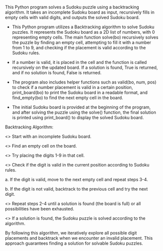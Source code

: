 This Python program solves a Sudoku puzzle using a backtracking algorithm. It takes an incomplete Sudoku board as input, recursively fills in empty cells with valid digits, and outputs the solved Sudoku board.



* This Python program utilizes a Backtracking algorithm to solve Sudoku puzzles. It represents the Sudoku board as a 2D list of numbers, with 0 representing empty cells. The main function solve(bo) recursively solves the puzzle by finding an empty cell, attempting to fill it with a number from 1 to 9, and checking if the placement is valid according to the Sudoku rules.

* If a number is valid, it is placed in the cell and the function is called recursively on the updated board. If a solution is found, True is returned, and if no solution is found, False is returned.

* The program also includes helper functions such as valid(bo, num, pos) to check if a number placement is valid in a certain position, print_board(bo) to print the Sudoku board in a readable format, and find_empty(bo) to find the next empty cell in the board.

* The initial Sudoku board is provided at the beginning of the program, and after solving the puzzle using the solve() function, the final solution is printed using print_board() to display the solved Sudoku board.   





Backtracking Algorithm:

<> Start with an incomplete Sudoku board.

<> Find an empty cell on the board.

<> Try placing the digits 1-9 in that cell.

<> Check if the digit is valid in the current position according to Sudoku rules.

a. If the digit is valid, move to the next empty cell and repeat steps 3-4.

b. If the digit is not valid, backtrack to the previous cell and try the next digit.

<> Repeat steps 2-4 until a solution is found (the board is full) or all possibilities have been exhausted.

<> If a solution is found, the Sudoku puzzle is solved according to the algorithm.




By following this algorithm, we iteratively explore all possible digit placements and backtrack when we encounter an invalid placement. This approach guarantees finding a solution for solvable Sudoku puzzles.
